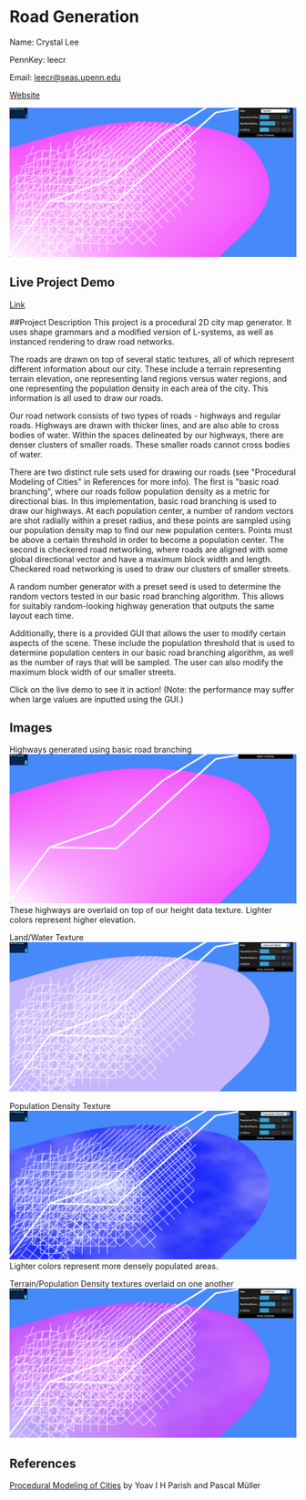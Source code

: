 # Road Generation
Name: Crystal Lee

PennKey: leecr

Email: leecr@seas.upenn.edu

[Website](www.crystaljlee.com)

![](introimage.png)

## Live Project Demo
[Link](https://leecr97.github.io/road-generation/)

##Project Description
This project is a procedural 2D city map generator. It uses shape grammars and a modified version of L-systems, as well as instanced rendering to draw road networks.

The roads are drawn on top of several static textures, all of which represent different information about our city. These include a terrain representing terrain elevation, one representing land regions versus water regions, and one representing the population density in each area of the city. This information is all used to draw our roads.

Our road network consists of two types of roads - highways and regular roads. Highways are drawn with thicker lines, and are also able to cross bodies of water. Within the spaces delineated by our highways, there are denser clusters of smaller roads. These smaller roads cannot cross bodies of water.

There are two  distinct rule sets used for drawing our roads (see "Procedural Modeling of Cities" in References for more info). The first is "basic road branching", where our roads follow population density as a metric for directional bias. In this implementation, basic road branching is used to draw our highways. At each population center, a number of random vectors are shot radially within a preset radius, and these points are sampled using our population density map to find our new population centers. Points must be above a certain threshold in order to become a population center. The second is checkered road networking, where roads are aligned with some global directional vector and have a maximum block width and length. Checkered road networking is used to draw our clusters of smaller streets.

A random number generator with a preset seed is used to determine the random vectors tested in our basic road branching algorithm. This allows for suitably random-looking highway generation that outputs the same layout each time.

Additionally, there is a provided GUI that allows the user to modify certain aspects of the scene. These include the population threshold that is used to determine population centers in our basic road branching algorithm, as well as the number of rays that will be sampled. The user can also modify the maximum block width of our smaller streets.

Click on the live demo to see it in action! (Note: the performance may suffer when large values are inputted using the GUI.)

## Images

Highways generated using basic road branching
![](images/01.png)
These highways are overlaid on top of our height data texture. Lighter colors represent higher elevation.

Land/Water Texture
![](images/02.png)

Population Density Texture
![](images/03.png)
Lighter colors represent more densely populated areas.

Terrain/Population Density textures overlaid on one another
![](images/04.png)

## References
[Procedural Modeling of Cities](https://github.com/CIS-566-2019/hw05-road-generation/blob/master/proceduralCityGeneration.pdf) by Yoav I H Parish and Pascal Müller